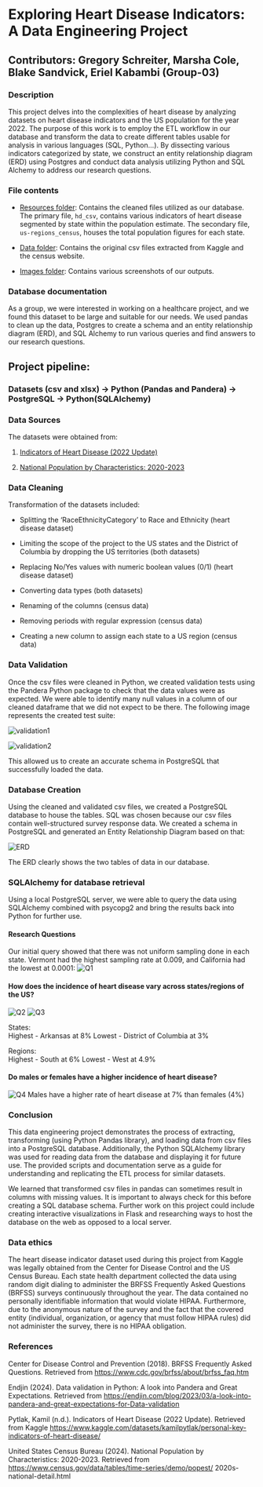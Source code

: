 # Exploring Heart Disease Indicators: A Data Engineering Project

## Contributors: Gregory Schreiter, Marsha Cole, Blake Sandvick, Eriel Kabambi (Group-03)

### Description 
This project delves into the complexities of heart disease by analyzing datasets on heart disease indicators and the US population for the year 2022. The purpose of this work is to employ the ETL workflow in our database and transform the data to create different tables usable for analysis in various languages (SQL, Python...). By dissecting various indicators categorized by state, we construct an entity relationship diagram (ERD) using Postgres and conduct data analysis utilizing Python and SQL Alchemy to address our research questions.

### File contents
- [Resources folder](https://github.com/schr0841/project-3-group-03/tree/main/Resource): Contains the cleaned files utilized as our database. The primary file, `hd_csv`, contains various indicators of heart disease segmented by state within the population estimate. The secondary file, `us-regions_census`, houses the total population figures for each state.

- [Data folder](https://github.com/schr0841/project-3-group-03/tree/main/data): Contains the original csv files extracted from Kaggle and the census website.
  
- [Images folder](https://github.com/schr0841/project-3-group-03/tree/main/images): Contains various screenshots of our outputs.

### Database documentation
As a group, we were interested in working on a healthcare project, and we found this dataset to be large and suitable for our needs. We used pandas to clean up the data, Postgres to create a schema and an entity relationship diagram (ERD), and SQL Alchemy to run various queries and find answers to our research questions.

## Project pipeline: 
### Datasets (csv and xlsx) -> Python (Pandas and Pandera) -> PostgreSQL -> Python(SQLAlchemy)

### Data Sources
The datasets were obtained from:
1. [Indicators of Heart Disease (2022 Update)](https://www.kaggle.com/datasets/kamilpytlak/personal-key-indicators-of-heart-disease/)

2. [National Population by Characteristics: 2020-2023](https://www.census.gov/data/tables/time-series/demo/popest/2020s-national-detail.html)

### Data Cleaning

Transformation of the datasets included:

- Splitting the ‘RaceEthnicityCategory’ to Race and Ethnicity (heart disease dataset)

- Limiting the scope of the project to the US states and the District of Columbia by dropping the US territories (both datasets)

- Replacing No/Yes values with numeric boolean values (0/1) (heart disease dataset)

- Converting data types (both datasets)

- Renaming of the columns (census data)

- Removing periods with regular expression (census data)

- Creating a new column to assign each state to a US region (census data)

### Data Validation

Once the csv files were cleaned in Python, we created validation tests using the Pandera Python package to check that the data values were as expected.  We were able to identify many null values in a column of our cleaned dataframe that we did not expect to be there. The following image represents the created test suite:

![validation1](https://github.com/schr0841/project-3-group-03/blob/main/images/validation1.png)

![validation2](https://github.com/schr0841/project-3-group-03/blob/main/images/validation2.png)

This allowed us to create an accurate schema in PostgreSQL that successfully loaded the data.


### Database Creation

Using the cleaned and validated csv files, we created a PostgreSQL database to house the tables. SQL was chosen because our csv files contain well-structured survey  response data. We created a schema in PostgreSQL and generated an Entity Relationship Diagram based on that:

![ERD](https://github.com/schr0841/project-3-group-03/blob/main/images/ERD.png)

The ERD clearly shows the two tables of data in our database.


### SQLAlchemy for database retrieval
Using a local PostgreSQL server, we were able to query the data using SQLAlchemy combined with psycopg2 and bring the results back into Python for further use.

#### Research Questions
Our initial query showed that there was not uniform sampling done in each state. Vermont had the highest sampling rate at 0.009, and California had the lowest at 0.0001:
![Q1](https://github.com/schr0841/project-3-group-03/blob/main/images/researchQ1.png)

#### How does the incidence of heart disease vary across states/regions of the US?
![Q2](https://github.com/schr0841/project-3-group-03/blob/main/images/researchQ2.png)
![Q3](https://github.com/schr0841/project-3-group-03/blob/main/images/researchQ3.png)

States:  
Highest - Arkansas at 8% 
Lowest - District of Columbia at 3%

Regions:  
Highest - South at 6% 
Lowest - West at 4.9%

#### Do males or females have a higher incidence of heart disease?
![Q4](https://github.com/schr0841/project-3-group-03/blob/main/images/researchQ4.png)
Males have a higher rate of heart disease at 7% than females (4%)

### Conclusion
This data engineering project demonstrates the process of extracting, transforming (using Python Pandas library), and loading data from csv files into a PostgreSQL database. Additionally, the Python SQLAlchemy library was used for reading data from the database and displaying it for future use. The provided scripts and documentation serve as a guide for understanding and replicating the ETL process for similar datasets. 

We learned that transformed csv files in pandas can sometimes result in columns with missing values. It is important to always check for this before creating a SQL database schema. Further work on this project could include creating interactive visualizations in Flask and researching ways to host the database on the web as opposed to a local server.

### Data ethics
The heart disease indicator dataset used during this project from Kaggle was legally obtained from the Center for Disease Control and the US Census Bureau. Each state health department collected the data using random digit dialing to administer the BRFSS Frequently Asked Questions (BRFSS) surveys continuously throughout the year. The data contained no personally identifiable information that would violate HIPAA. Furthermore, due to the anonymous nature of the survey and the fact that the covered entity (individual, organization, or agency that must follow HIPAA rules) did not administer the survey, there is no HIPAA obligation. 

### References
Center for Disease Control and Prevention (2018). BRFSS Frequently Asked Questions. Retrieved from https://www.cdc.gov/brfss/about/brfss_faq.htm

Endjin (2024). Data validation in Python: A look into Pandera and Great Expectations. Retrieved from https://endjin.com/blog/2023/03/a-look-into-pandera-and-great-expectations-for-Data-validation

Pytlak, Kamil (n.d.). Indicators of Heart Disease (2022 Update). Retrieved from Kaggle https://www.kaggle.com/datasets/kamilpytlak/personal-key-indicators-of-heart-disease/

United States Census Bureau (2024). National Population by Characteristics: 2020-2023. Retrieved from https://www.census.gov/data/tables/time-series/demo/popest/
2020s- national-detail.html

